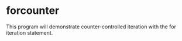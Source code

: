 # forcounter
 
This program will demonstrate counter-controlled iteration with the for iteration statement.
